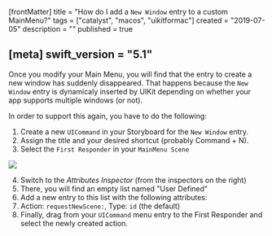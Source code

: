 [frontMatter]
title = "How do I add a `New Window` entry to a custom MainMenu?"
tags = ["catalyst", "macos", "uikitformac"]
created = "2019-07-05"
description = ""
published = true

[meta]
swift_version = "5.1"
---



Once you modify your Main Menu, you will find that the entry to create a new window has suddenly disappeared. That happens because the `New Window` entry is dynamicaly inserted by UIKit depending on whether your app supports multiple windows (or not).

In order to support this again, you have to do the following:

1. Create a new `UICommand` in your Storyboard for the `New Window` entry.
2. Assign the title and your desired shortcut (probably Command + N).
3. Select the `First Responder` in your `MainMenu Scene`

![](/img-content/catalyst/storyfirstresponder.png)

4. Switch to the *Attributes Inspector* (from the inspectors on the right)
5. There, you will find an empty list named "User Defined"
6. Add a new entry to this list with the following attributes:
7. Action: `requestNewScene:`, Type: `id` (the default)
8. Finally, drag from your `UICommand` menu entry to the First Responder and select the newly created action.
